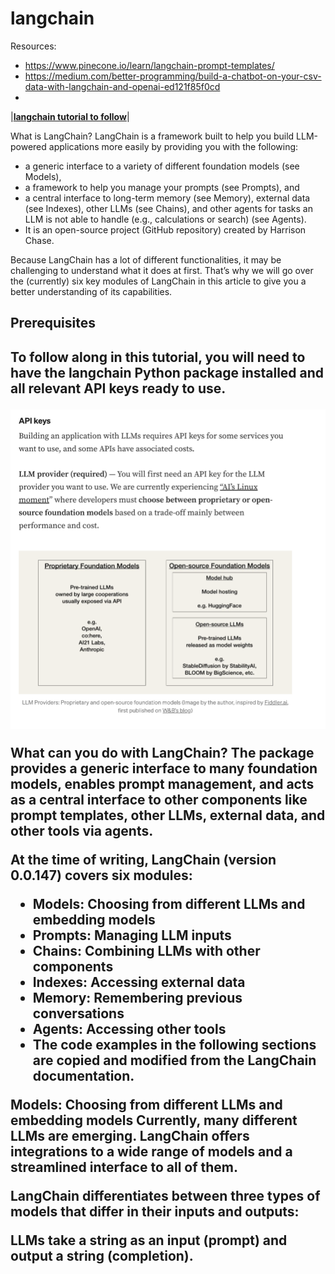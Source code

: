 # langchain
Resources:
- https://www.pinecone.io/learn/langchain-prompt-templates/
- https://medium.com/better-programming/build-a-chatbot-on-your-csv-data-with-langchain-and-openai-ed121f85f0cd
- 

|[**langchain tutorial to follow**](https://github.com/gkamradt/langchain-tutorials.git)|

What is LangChain?
LangChain is a framework built to help you build LLM-powered applications more easily by providing you with the following:

- a generic interface to a variety of different foundation models (see Models),
- a framework to help you manage your prompts (see Prompts), and
- a central interface to long-term memory (see Memory), external data (see Indexes), other LLMs (see Chains), and other agents for tasks an LLM is not able to handle (e.g., calculations or search) (see Agents).
- It is an open-source project (GitHub repository) created by Harrison Chase.

Because LangChain has a lot of different functionalities, it may be challenging to understand what it does at first. That’s why we will go over the (currently) six key modules of LangChain in this article to give you a better understanding of its capabilities.

<h2>Prerequisites<h2>
To follow along in this tutorial, you will need to have the langchain Python package installed and all relevant API keys ready to use.

  ![11](https://github.com/andysingal/langchain/blob/main/Images/Screenshot%202023-06-16%20at%2012.58.31%20PM.png)  

What can you do with LangChain?
The package provides a generic interface to many foundation models, enables prompt management, and acts as a central interface to other components like prompt templates, other LLMs, external data, and other tools via agents.

At the time of writing, LangChain (version 0.0.147) covers six modules:

- Models: Choosing from different LLMs and embedding models
- Prompts: Managing LLM inputs
- Chains: Combining LLMs with other components
- Indexes: Accessing external data
- Memory: Remembering previous conversations
- Agents: Accessing other tools
- The code examples in the following sections are copied and modified from the LangChain documentation.

Models: Choosing from different LLMs and embedding models
Currently, many different LLMs are emerging. LangChain offers integrations to a wide range of models and a streamlined interface to all of them.

LangChain differentiates between three types of models that differ in their inputs and outputs:

LLMs take a string as an input (prompt) and output a string (completion).
  
  
  
